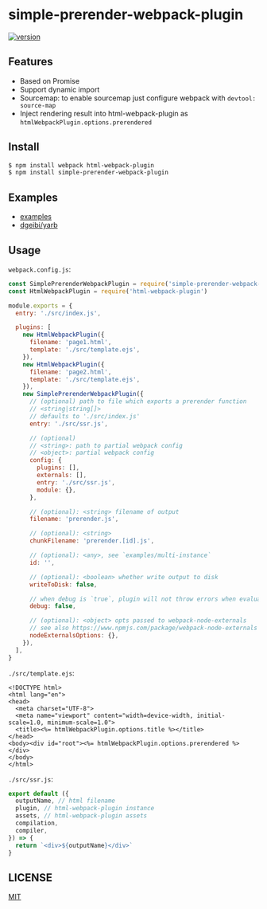 # simple-prerender-webpack-plugin

[![version][version-badge]][package]

## Features

- Based on Promise
- Support dynamic import
- Sourcemap: to enable sourcemap just configure webpack with `devtool: source-map`
- Inject rendering result into html-webpack-plugin as `htmlWebpackPlugin.options.prerendered`

## Install

```sh
$ npm install webpack html-webpack-plugin
$ npm install simple-prerender-webpack-plugin
```

## Examples

- [examples](examples)
- [dgeibi/yarb](https://github.com/dgeibi/yarb)

## Usage

`webpack.config.js`:

```js
const SimplePrerenderWebpackPlugin = require('simple-prerender-webpack-plugin')
const HtmlWebpackPlugin = require('html-webpack-plugin')

module.exports = {
  entry: './src/index.js',

  plugins: [
    new HtmlWebpackPlugin({
      filename: 'page1.html',
      template: './src/template.ejs',
    }),
    new HtmlWebpackPlugin({
      filename: 'page2.html',
      template: './src/template.ejs',
    }),
    new SimplePrerenderWebpackPlugin({
      // (optional) path to file which exports a prerender function
      // <string|string[]>
      // defaults to './src/index.js'
      entry: './src/ssr.js',

      // (optional)
      // <string>: path to partial webpack config
      // <object>: partial webpack config
      config: {
        plugins: [],
        externals: [],
        entry: './src/ssr.js',
        module: {},
      },

      // (optional): <string> filename of output
      filename: 'prerender.js',

      // (optional): <string>
      chunkFilename: 'prerender.[id].js',

      // (optional): <any>, see `examples/multi-instance`
      id: '',

      // (optional): <boolean> whether write output to disk
      writeToDisk: false,

      // when debug is `true`, plugin will not throw errors when evaluating.
      debug: false,

      // (optional): <object> opts passed to webpack-node-externals
      // see also https://www.npmjs.com/package/webpack-node-externals
      nodeExternalsOptions: {},
    }),
  ],
}
```

`./src/template.ejs`:

```ejs
<!DOCTYPE html>
<html lang="en">
<head>
  <meta charset="UTF-8">
  <meta name="viewport" content="width=device-width, initial-scale=1.0, minimum-scale=1.0">
  <title><%= htmlWebpackPlugin.options.title %></title>
</head>
<body><div id="root"><%= htmlWebpackPlugin.options.prerendered %></div>
</body>
</html>
```

`./src/ssr.js`:

```js
export default ({
  outputName, // html filename
  plugin, // html-webpack-plugin instance
  assets, // html-webpack-plugin assets
  compilation,
  compiler,
}) => {
  return `<div>${outputName}</div>`
}
```

## LICENSE

[MIT](LICENSE)

[version-badge]: https://img.shields.io/npm/v/simple-prerender-webpack-plugin.svg
[package]: https://www.npmjs.com/package/simple-prerender-webpack-plugin
